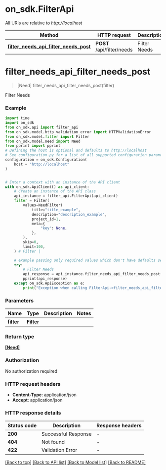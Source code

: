 # on_sdk.FilterApi

All URIs are relative to *http://localhost*

Method | HTTP request | Description
------------- | ------------- | -------------
[**filter_needs_api_filter_needs_post**](FilterApi.md#filter_needs_api_filter_needs_post) | **POST** /api/filter/needs | Filter Needs


# **filter_needs_api_filter_needs_post**
> [Need] filter_needs_api_filter_needs_post(filter)

Filter Needs

### Example


```python
import time
import on_sdk
from on_sdk.api import filter_api
from on_sdk.model.http_validation_error import HTTPValidationError
from on_sdk.model.filter import Filter
from on_sdk.model.need import Need
from pprint import pprint
# Defining the host is optional and defaults to http://localhost
# See configuration.py for a list of all supported configuration parameters.
configuration = on_sdk.Configuration(
    host = "http://localhost"
)


# Enter a context with an instance of the API client
with on_sdk.ApiClient() as api_client:
    # Create an instance of the API class
    api_instance = filter_api.FilterApi(api_client)
    filter = Filter(
        values=NeedFilter(
            title="title_example",
            description="description_example",
            project_id=1,
            meta={
                "key": None,
            },
        ),
        skip=0,
        limit=100,
    ) # Filter | 

    # example passing only required values which don't have defaults set
    try:
        # Filter Needs
        api_response = api_instance.filter_needs_api_filter_needs_post(filter)
        pprint(api_response)
    except on_sdk.ApiException as e:
        print("Exception when calling FilterApi->filter_needs_api_filter_needs_post: %s\n" % e)
```


### Parameters

Name | Type | Description  | Notes
------------- | ------------- | ------------- | -------------
 **filter** | [**Filter**](Filter.md)|  |

### Return type

[**[Need]**](Need.md)

### Authorization

No authorization required

### HTTP request headers

 - **Content-Type**: application/json
 - **Accept**: application/json


### HTTP response details

| Status code | Description | Response headers |
|-------------|-------------|------------------|
**200** | Successful Response |  -  |
**404** | Not found |  -  |
**422** | Validation Error |  -  |

[[Back to top]](#) [[Back to API list]](../README.md#documentation-for-api-endpoints) [[Back to Model list]](../README.md#documentation-for-models) [[Back to README]](../README.md)

